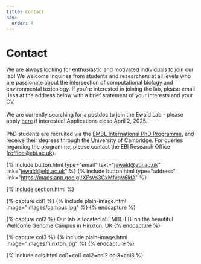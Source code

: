 ```yaml
---
title: Contact
nav:
  order: 4
---
```


# Contact

We are always looking for enthusiastic and motivated individuals to join our lab! We welcome inquiries from students and researchers at all levels who are passionate about the intersection of computational biology and environmental toxicology. If you’re interested in joining the lab, please email Jess at the address below with a brief statement of your interests and your CV.
<br>
<br>
We are currently searching for a postdoc to join the Ewald Lab - please apply [here](https://embl.wd103.myworkdayjobs.com/EMBL/job/Hinxton-Cambridgeshire/Postdoctoral-Fellow---Ewald-Group_JR985) if interested! Applications close April 2, 2025. 
<br>
<br>
PhD students are recruited via the [EMBL International PhD Programme](https://www.embl.org/about/info/embl-international-phd-programme/), and receive their degrees through the University of Cambridge. For queries regarding the programme, please contact the EBI Research Office (roffice@ebi.ac.uk).

{%
  include button.html
  type="email"
  text="jewald@ebi.ac.uk"
  link="jewald@ebi.ac.uk"
%}
{%
  include button.html
  type="address"
  link="https://maps.app.goo.gl/XFsVs3CxMfyqV6idA"
%}

{% include section.html %}

{% capture col1 %}
{%
  include plain-image.html
  image="images/campus.jpg"
%}
{% endcapture %}

{% capture col2 %}
  Our lab is located at EMBL-EBI on the beautiful Wellcome Genome Campus in Hinxton, UK
{% endcapture %}

{% capture col3 %}
{%
  include plain-image.html
  image="images/hinxton.jpg"
%}
{% endcapture %}

{% include cols.html col1=col1 col2=col2 col3=col3 %}

